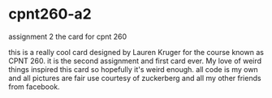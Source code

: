 # cpnt260-a2
assignment 2 the card for cpnt 260

this is a really cool card designed by Lauren Kruger for the course known as CPNT 260.  it is the second assignment and first card ever.
My love of weird things inspired this card so hopefully it's weird enough.  all code is my own and all pictures are fair use courtesy of zuckerberg and all my other friends from facebook.
